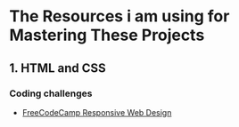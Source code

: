 # The Resources  i am using for Mastering These Projects

## 1. HTML and CSS

### Coding challenges
* [FreeCodeCamp Responsive Web Design](https://www.freecodecamp.org/learn/2022/responsive-web-design/)